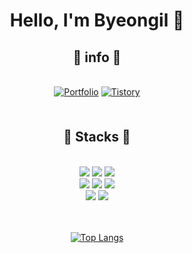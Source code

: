 <div align="center">
  
# Hello, I'm Byeongil 👋

## 🔗 info 🔗
<br />

<div>
<a href="https://mash-potato.github.io/Portfolio/" target="_blank">
<img src=https://img.shields.io/badge/Portfolio-%23000000.svg?&style=for-the-badge&logo=firefox&logoColor=#FF7139 alt=Portfolio style="margin-bottom: 5px;" /></a>
<a href="https://rotomoo.tistory.com/" target="_blank">
<img src=https://img.shields.io/badge/Tistory-%2324292e.svg?&style=for-the-badge&logo=tvtime&logoColor=white alt=Tistory style="margin-bottom: 5px;" /></a>
<br />
<br />
</div>

## 🔧 Stacks 🔧
<br />

<div> 
<img src="https://img.shields.io/badge/python-3670A0?style=flat-square&logo=python&logoColor=ffdd54"/>
<img src="https://img.shields.io/badge/java-%23ED8B00.svg?style=flat-square&logo=java&logoColor=white"/>
<img src="https://img.shields.io/badge/spring-%236DB33F.svg?style=flat-square&logo=spring&logoColor=white"/><br>
<img src="https://img.shields.io/badge/HTML5-E34F26?style=flat-square&logo=HTML5&logoColor=white"/>
<img src="https://img.shields.io/badge/CSS3-1572B6?style=flat-square&logo=CSS3&logoColor=white"/>
<img src="https://img.shields.io/badge/git-%23F05033.svg?style=flat-square&logo=git&logoColor=white"/><br>
<img src="https://img.shields.io/badge/MySQL-4479A1?style=flat-square&logo=MySQL&logoColor=white"/>
<img src="https://img.shields.io/badge/Amazon AWS-232F3E?style=flat-square&logo=Amazon%20AWS&logoColor=white"/>
</div>

<br />
<br />
  
[![Top Langs](https://github-readme-stats.vercel.app/api/top-langs/?username=Mash-Potato&layout=compact)](https://github.com/Mash-Potato/github-readme-stats)

</div>
